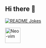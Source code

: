 ## Hi there 👋


<a href="https://readme-jokes.vercel.app"><img align="center" src="https://readme-jokes.vercel.app/api" alt="README Jokes"></a>

<img src="https://cdn.jsdelivr.net/gh/devicons/devicon@latest/icons/neovim/neovim-original.svg" alt="Neo-vim" width="50" height="50">
<!--
**LuizFelipeOliver/LuizFelipeOliver** is a ✨ _special_ ✨ repository because its `README.md` (this file) appears on your GitHub profile.

Here are some ideas to get you started:

- 🔭 I’m currently working on ...
- 🌱 I’m currently learning ...
- 👯 I’m looking to collaborate on ...
- 🤔 I’m looking for help with ...
- 💬 Ask me about ...
- 📫 How to reach me: ...
- 😄 Pronouns: ...
- ⚡ Fun fact: ...
-->
